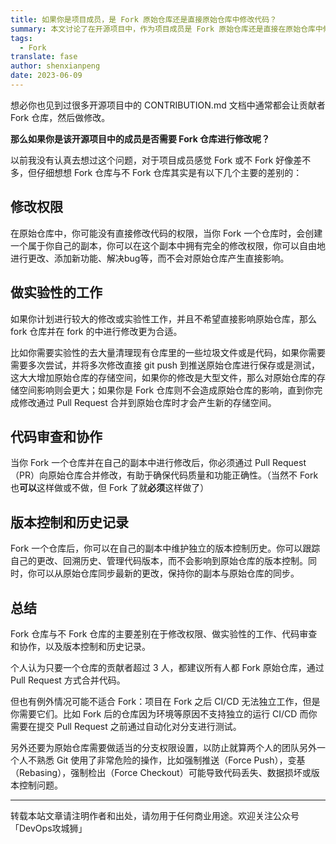 ```yaml
---
title: 如果你是项目成员，是 Fork 原始仓库还是直接原始仓库中修改代码？
summary: 本文讨论了在开源项目中，作为项目成员是 Fork 原始仓库还是直接在原始仓库中修改代码的利弊，帮助开发者做出更合适的选择。
tags:
  - Fork
translate: fase
author: shenxianpeng
date: 2023-06-09
---
```


想必你也见到过很多开源项目中的 CONTRIBUTION.md 文档中通常都会让贡献者 Fork 仓库，然后做修改。

**那么如果你是该开源项目中的成员是否需要 Fork 仓库进行修改呢？**

以前我没有认真去想过这个问题，对于项目成员感觉 Fork 或不 Fork 好像差不多，但仔细想想 Fork 仓库与不 Fork 仓库其实是有以下几个主要的差别的：


## 修改权限

在原始仓库中，你可能没有直接修改代码的权限，当你 Fork 一个仓库时，会创建一个属于你自己的副本，你可以在这个副本中拥有完全的修改权限，你可以自由地进行更改、添加新功能、解决bug等，而不会对原始仓库产生直接影响。

## 做实验性的工作

如果你计划进行较大的修改或实验性工作，并且不希望直接影响原始仓库，那么 fork 仓库并在 fork 的中进行修改更为合适。

比如你需要实验性的去大量清理现有仓库里的一些垃圾文件或是代码，如果你需要需要多次尝试，并将多次修改直接 git push 到推送原始仓库进行保存或是测试，这大大增加原始仓库的存储空间，如果你的修改是大型文件，那么对原始仓库的存储空间影响则会更大；如果你是 Fork 仓库则不会造成原始仓库的影响，直到你完成修改通过 Pull Request 合并到原始仓库时才会产生新的存储空间。

## 代码审查和协作

当你 Fork 一个仓库并在自己的副本中进行修改后，你必须通过 Pull Request（PR）向原始仓库合并修改，有助于确保代码质量和功能正确性。（当然不 Fork 也**可以**这样做或不做，但 Fork 了就**必须**这样做了）

## 版本控制和历史记录

Fork 一个仓库后，你可以在自己的副本中维护独立的版本控制历史。你可以跟踪自己的更改、回溯历史、管理代码版本，而不会影响到原始仓库的版本控制。同时，你可以从原始仓库同步最新的更改，保持你的副本与原始仓库的同步。

## 总结

Fork 仓库与不 Fork 仓库的主要差别在于修改权限、做实验性的工作、代码审查和协作，以及版本控制和历史记录。

个人认为只要一个仓库的贡献者超过 3 人，都建议所有人都 Fork 原始仓库，通过 Pull Request 方式合并代码。

但也有例外情况可能不适合 Fork：项目在 Fork 之后 CI/CD 无法独立工作，但是你需要它们。比如 Fork 后的仓库因为环境等原因不支持独立的运行 CI/CD 而你需要在提交 Pull Request 之前通过自动化对分支进行测试。

另外还要为原始仓库需要做适当的分支权限设置，以防止就算两个人的团队另外一个人不熟悉 Git 使用了非常危险的操作，比如强制推送（Force Push），变基（Rebasing），强制检出（Force Checkout）可能导致代码丢失、数据损坏或版本控制问题。

---

转载本站文章请注明作者和出处，请勿用于任何商业用途。欢迎关注公众号「DevOps攻城狮」
